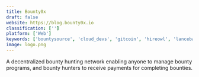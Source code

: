 ```yaml
---
title: Bounty0x
draft: false 
website: https://blog.bounty0x.io
classification: ['']
platform: ['Web']
keywords: ['bountysource', 'cloud_devs', 'gitcoin', 'hireowl', 'lancebase', 'taskrabbit', 'the_bounties_network', 'zaigar']
image: logo.png
---
```

A decentralized bounty hunting network enabling anyone to manage bounty programs, and bounty hunters to receive payments for completing bounties.